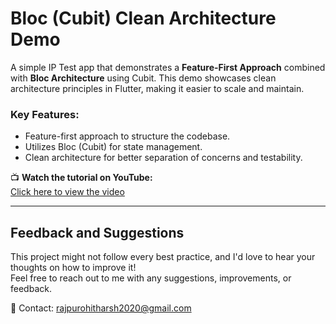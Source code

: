 # Bloc (Cubit) Clean Architecture Demo

A simple IP Test app that demonstrates a **Feature-First Approach** combined with **Bloc Architecture** using Cubit. This demo showcases clean architecture principles in Flutter, making it easier to scale and maintain.

### Key Features:
- Feature-first approach to structure the codebase.
- Utilizes Bloc (Cubit) for state management.
- Clean architecture for better separation of concerns and testability.

📺 **Watch the tutorial on YouTube:**  
[Click here to view the video](https://youtu.be/--iHXMF0N1w)

---

## Feedback and Suggestions

This project might not follow every best practice, and I'd love to hear your thoughts on how to improve it!  
Feel free to reach out to me with any suggestions, improvements, or feedback.

📧 Contact: [rajpurohitharsh2020@gmail.com](mailto:rajpurohitharsh2020@gmail.com)
